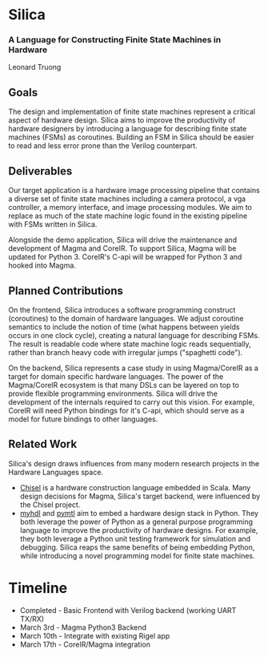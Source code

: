 Silica
======
### A Language for Constructing Finite State Machines in Hardware
Leonard Truong

Goals
-----
The design and implementation of finite state machines represent a critical
aspect of hardware design.  Silica aims to improve the productivity of hardware
designers by introducing a language for describing finite state machines (FSMs)
as coroutines.  Building an FSM in Silica should be easier to read and less
error prone than the Verilog counterpart.

Deliverables
----------------------
Our target application is a hardware image processing pipeline that contains a
diverse set of finite state machines including a camera protocol, a vga
controller, a memory interface, and image processing modules.  We aim to
replace as much of the state machine logic found in the existing pipeline with
FSMs written in Silica.

Alongside the demo application, Silica will drive the maintenance and
development of Magma and CoreIR.  To support Silica, Magma will be updated for
Python 3.  CoreIR's C-api will be wrapped for Python 3 and hooked into Magma.

Planned Contributions
---------------------
On the frontend, Silica introduces a software programming construct
(coroutines) to the domain of hardware languages.  We adjust coroutine
semantics to include the notion of time (what happens between yields occurs in
one clock cycle), creating a natural language for describing FSMs. The result
is readable code where state machine logic reads sequentially, rather than
branch heavy code with irregular jumps ("spaghetti code").

On the backend, Silica represents a case study in using Magma/CoreIR as a
target for domain specific hardware languages.  The power of the Magma/CoreIR
ecosystem is that many DSLs can be layered on top to provide flexible
programming environments.  Silica will drive the development of the internals
required to carry out this vision. For example, CoreIR will need Python
bindings for it's C-api, which should serve as a model for future bindings to
other languages.

Related Work
------------
Silica's design draws influences from many modern research projects in the
Hardware Languages space.
* [Chisel](https://chisel.eecs.berkeley.edu/) is a hardware construction
  language embedded in Scala. Many design decisions for Magma, Silica's target
  backend, were influenced by the Chisel project.
* [myhdl](http://www.myhdl.org/) and [pymtl](https://github.com/cornell-brg/pymtl)
  aim to embed a hardware design stack in Python.  They both leverage the power
  of Python as a general purpose programming language to improve the
  productivity of hardware designs. For example, they both leverage a Python
  unit testing framework for simulation and debugging. Silica reaps the same
  benefits of being embedding Python, while introducing a novel programming
  model for finite state machines.

# Timeline
* Completed  - Basic Frontend with Verilog backend (working UART TX/RX)
* March 3rd  - Magma Python3 Backend
* March 10th - Integrate with existing Rigel app
* March 17th - CoreIR/Magma integration

